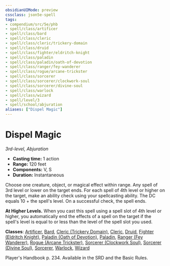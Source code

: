 ```yaml
---
obsidianUIMode: preview
cssclass: json5e-spell
tags:
- compendium/src/5e/phb
- spell/class/artificer
- spell/class/bard
- spell/class/cleric
- spell/class/cleric/trickery-domain
- spell/class/druid
- spell/class/fighter/eldritch-knight
- spell/class/paladin
- spell/class/paladin/oath-of-devotion
- spell/class/ranger/fey-wanderer
- spell/class/rogue/arcane-trickster
- spell/class/sorcerer
- spell/class/sorcerer/clockwork-soul
- spell/class/sorcerer/divine-soul
- spell/class/warlock
- spell/class/wizard
- spell/level/3
- spell/school/abjuration
aliases: ["Dispel Magic"]
---
```

# Dispel Magic
*3rd-level, Abjuration*  

- **Casting time:** 1 action
- **Range:** 120 feet
- **Components:** V, S
- **Duration:** Instantaneous

Choose one creature, object, or magical effect within range. Any spell of 3rd level or lower on the target ends. For each spell of 4th level or higher on the target, make an ability check using your spellcasting ability. The DC equals 10 + the spell's level. On a successful check, the spell ends.

**At Higher Levels.** When you cast this spell using a spell slot of 4th level or higher, you automatically end the effects of a spell on the target if the spell's level is equal to or less than the level of the spell slot you used.

**Classes**: [Artificer](../../classes/artificer-tce.md#), [Bard](../../classes/bard.md#), [Cleric (Trickery Domain)](../../classes/cleric-trickery-domain.md#), [Cleric](../../classes/cleric.md#), [Druid](../../classes/druid.md#), [Fighter (Eldritch Knight)](../../classes/fighter-eldritch-knight.md#), [Paladin (Oath of Devotion)](../../classes/paladin-oath-of-devotion.md#), [Paladin](../../classes/paladin.md#), [Ranger (Fey Wanderer)](../../classes/ranger-fey-wanderer-tce.md#), [Rogue (Arcane Trickster)](../../classes/rogue-arcane-trickster.md#), [Sorcerer (Clockwork Soul)](../../classes/sorcerer-clockwork-soul-tce.md#), [Sorcerer (Divine Soul)](../../classes/sorcerer-divine-soul-xge.md#), [Sorcerer](../../classes/sorcerer.md#), [Warlock](../../classes/warlock.md#), [Wizard](../../classes/wizard.md#)

Player's Handbook p. 234. Available in the SRD and the Basic Rules.